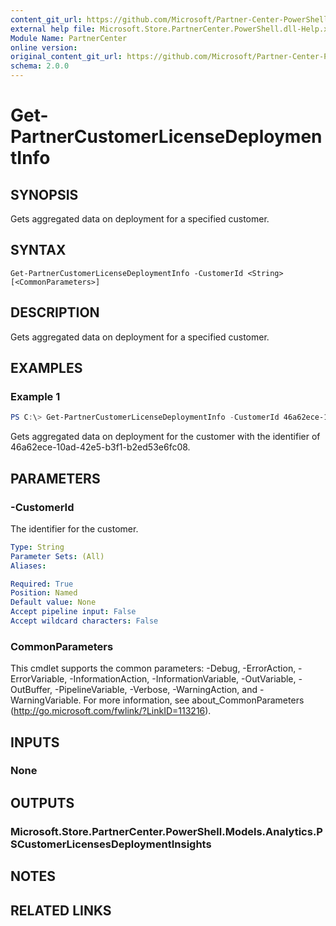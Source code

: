 ```yaml
---
content_git_url: https://github.com/Microsoft/Partner-Center-PowerShell/blob/master/docs/help/Get-PartnerCustomerLicenseDeploymentInfo.md
external help file: Microsoft.Store.PartnerCenter.PowerShell.dll-Help.xml
Module Name: PartnerCenter
online version:
original_content_git_url: https://github.com/Microsoft/Partner-Center-PowerShell/blob/master/docs/help/Get-PartnerCustomerLicenseDeploymentInfo.md
schema: 2.0.0
---
```


# Get-PartnerCustomerLicenseDeploymentInfo

## SYNOPSIS
Gets aggregated data on deployment for a specified customer.

## SYNTAX

```
Get-PartnerCustomerLicenseDeploymentInfo -CustomerId <String> [<CommonParameters>]
```

## DESCRIPTION
Gets aggregated data on deployment for a specified customer.

## EXAMPLES

### Example 1
```powershell
PS C:\> Get-PartnerCustomerLicenseDeploymentInfo -CustomerId 46a62ece-10ad-42e5-b3f1-b2ed53e6fc08
```

Gets aggregated data on deployment for the customer with the identifier of 46a62ece-10ad-42e5-b3f1-b2ed53e6fc08.

## PARAMETERS

### -CustomerId
The identifier for the customer.

```yaml
Type: String
Parameter Sets: (All)
Aliases:

Required: True
Position: Named
Default value: None
Accept pipeline input: False
Accept wildcard characters: False
```

### CommonParameters
This cmdlet supports the common parameters: -Debug, -ErrorAction, -ErrorVariable, -InformationAction, -InformationVariable, -OutVariable, -OutBuffer, -PipelineVariable, -Verbose, -WarningAction, and -WarningVariable. For more information, see about_CommonParameters (http://go.microsoft.com/fwlink/?LinkID=113216).

## INPUTS

### None

## OUTPUTS

### Microsoft.Store.PartnerCenter.PowerShell.Models.Analytics.PSCustomerLicensesDeploymentInsights

## NOTES

## RELATED LINKS
